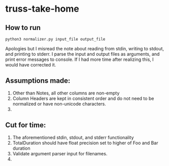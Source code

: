 # truss-take-home

## How to run
`python3 normalizer.py input_file output_file`

Apologies but I misread the note about reading from stdin, writing to stdout, and printing to stderr. I parse the input and output files as arguments, and print error messages to console. If I had more time after realizing this, I would have corrected it.

## Assumptions made:
1. Other than Notes, all other columns are non-empty
2. Column Headers are kept in consistent order and do not need to be normalized or have non-unicode characters.
3. 

## Cut for time:
1. The aforementioned stdin, stdout, and stderr functionality
2. TotalDuration should have float precision set to higher of Foo and Bar duration
3. Validate argument parser input for filenames.
4. 

